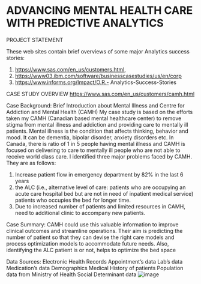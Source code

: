 # ADVANCING MENTAL HEALTH CARE WITH PREDICTIVE ANALYTICS
PROJECT STATEMENT 

These web sites contain brief overviews of some major Analytics success stories:
 1. https://www.sas.com/en_us/customers.html,
 2. https://www03.ibm.com/software/businesscasestudies/us/en/corp
 3. https://www.informs.org/Impact/O.R.- Analytics-Success-Stories 

CASE STUDY OVERVIEW
https://www.sas.com/en_us/customers/camh.html

Case Background:
Brief Introduction about Mental Illness and Centre for Addiction and Mental Health (CAMH)
 My case study is based on the efforts taken my CAMH (Canadian based mental healthcare center) to remove stigma from mental illness and addiction and providing care to mentally ill patients.  Mental illness is the condition that affects thinking, behavior and mood. It can be dementia, bipolar disorder, anxiety disorders etc. In Canada, there is ratio of 1 in 5 people having mental illness and CAMH is focused on delivering to care to mentally ill people who are not able to receive world class care.
 I identified three major problems faced by CAMH. They are as follows:
1.	Increase patient flow in emergency department by 82% in the last 6 years
2.	the ALC (i.e., alternative level of care: patients who are occupying an acute care hospital bed but are not in need of inpatient medical service) patients who occupies the bed for longer time.
3.	 Due to increased number of patients and limited resources in CAMH, need to additional clinic to accompany new patients.

Case Summary: 
CAMH could use this valuable information to improve clinical outcomes and streamline operations.  Their aim is predicting the number of patient so that they can devise the right care models and process optimization models to accommodate future needs.  Also, identifying the ALC patient is or not, helps to optimize the bed space

Data Sources: 
 Electronic Health Records 
 Appointment’s data
 Lab’s data
 Medication’s data
 Demographics
 Medical History of patients
 Population data from Ministry of Health
 Social Determinant data
![image](https://user-images.githubusercontent.com/61521247/167500499-2023b6d3-ea74-4490-9dc1-cacd27e9244d.png)
